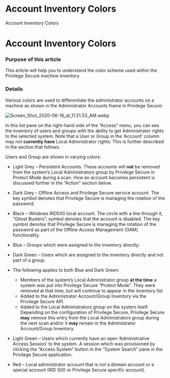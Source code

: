 # Account Inventory Colors

Account Inventory Colors

# Account Inventory Colors

### Purpose of this article

This article will help you to understand the color scheme used within the Privilege Secure machine
inventory

### Details

Various colors are used to differentiate the administrator accounts on a machine as shown in the
Administrator Accounts frame in Privilege Secure:

![Screen_Shot_2020-06-16_at_11.51.53_AM.webp](/img/versioned_docs/privilegesecurefordiscovery_2.21/privilegesecure/discovery/admin/configuration/360050514593_screen_shot_2020-06-16_at_11.51.53_am.webp)

In this list pane on the right-hand side of the “Access” menu, you can see the inventory of users
and groups with the ability to get Administrator rights to the selected system. Note that a User or
Group in the ‘Account’ column may not **currently have** Local Administrator rights. This is further
described in the section that follows.

Users and Group are shown in varying colors:

- Light Grey – Persistent Accounts. These accounts will **not** be removed from the system’s Local
  Administrators group by Privilege Secure in Protect Mode during a scan. How an account becomes
  persistent is discussed further in the “Action” section below.
- Dark Grey – Offline Access and Privilege Secure service account. The key symbol denotes that
  Privilege Secure is managing the rotation of the password.
- Black – Windows RID500 local account. The circle with a line through it, “Ghost Busters”, symbol
  denotes that the account is disabled. The key symbol denotes that Privilege Secure is managing the
  rotation of the password as part of the Offline Access Management (OAM) functionality.
- Blue – Groups which were assigned to the inventory directly:
- Dark Green – Users which are assigned to the inventory directly and not part of a group.
- The following applies to both Blue and Dark Green:

    - Members of the system’s Local Administrator group **at the time** a system was put into
      Privilege Secure “Protect Mode”. They were removed at that time, but will continue to appear
      in the inventory list
    - Added to the Administrator Account/Group Inventory via the Privilege Secure API.
    - Added to the Local Administrators group on the system itself. Depending on the configuration
      of Privilege Secure, Privilege Secure **may** remove this entry from the Local Administrators
      group during the next scan and/or it **may** remain in the Administrator Account/Group
      Inventory.

- Light Green – Users which currently have an open ‘Administrative Access Session’ to the system. A
  session which was provisioned by clicking the “Access System” button in the “System Search” pane
  in the Privilege Secure application.
- Red – Local administrator account that is not a domain account or a special account (RID 500 or
  Privilege Secure specific account).
